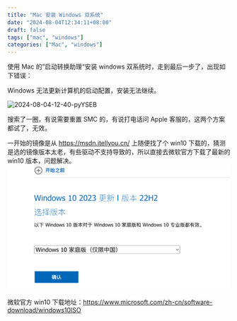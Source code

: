 ```yaml
---
title: "Mac 安装 Windows 双系统"
date: "2024-08-04T12:34:11+08:00"
draft: false
tags: ["mac", "windows"]
categories: ["Mac", "windows"]
---
```


使用 Mac 的”启动转换助理“安装 windows 双系统时，走到最后一步了，出现如下错误：

Windows 无法更新计算机的启动配置，安装无法继续。

![2024-08-04-12-40-pyYSEB](https://raw.githubusercontent.com/zzkrix/blog-images/main/assets/2024-08-04-12-40-pyYSEB.png)

搜索了一圈，有说需要重置 SMC 的，有说打电话问 Apple 客服的，这两个方案都试了，无效。

一开始的镜像是从 <https://msdn.itellyou.cn/> 上随便找了个 win10 下载的，猜测是选的镜像版本太老，有些驱动不支持导致的，所以直接去微软官方下载了最新的 win10 版本，问题解决。
![2024-08-04-12-57-bkHJ7q](https://raw.githubusercontent.com/zzkrix/blog-images/main/assets/2024-08-04-12-57-bkHJ7q.png)

微软官方 win10 下载地址：<https://www.microsoft.com/zh-cn/software-download/windows10ISO>
